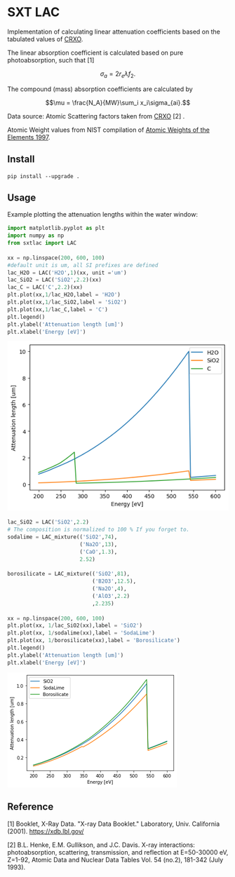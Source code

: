 # SXT LAC

Implementation of calculating linear attenuation coefficients based on the tabulated values of 
[CRXO](https://henke.lbl.gov/optical_constants/).

The linear absorption coefficient is calculated based on pure photoabsorption, such that [1]

$$\sigma_a = 2 r_e \lambda f_2.$$

The compound (mass) absorption coefficients are calculated by 

$$\mu = \frac{N_A}{MW}\sum_i x_i\sigma_{ai}.$$

Data source:
Atomic Scattering factors taken from [CRXO](https://henke.lbl.gov/optical_constants/asf.html) [2] .

Atomic Weight values from NIST compilation of [Atomic Weights of the Elements 1997](https://www.nist.gov/pml/atomic-weights-and-isotopic-compositions-relative-atomic-masses).


## Install

```
pip install --upgrade .
```   

## Usage
Example plotting the attenuation lengths within the water window:
``` python
import matplotlib.pyplot as plt
import numpy as np
from sxtlac import LAC

xx = np.linspace(200, 600, 100)
#default unit is um, all SI prefixes are defined
lac_H2O = LAC('H2O',1)(xx, unit ='um') 
lac_SiO2 = LAC('SiO2',2.2)(xx)
lac_C = LAC('C',2.2)(xx)
plt.plot(xx,1/lac_H2O,label = 'H2O')
plt.plot(xx,1/lac_SiO2,label = 'SiO2')
plt.plot(xx,1/lac_C,label = 'C')
plt.legend()
plt.ylabel('Attenuation length [um]')
plt.xlabel('Energy [eV]')
```   
![Water window](examples/example.png)


``` python
lac_SiO2 = LAC('SiO2',2.2)
# The composition is normalized to 100 % If you forget to.
sodalime = LAC_mixture(('SiO2',74),
                       ('Na2O',13),
                       ('CaO',1.3),                   
                       2.52)

borosilicate = LAC_mixture(('SiO2',81),
                           ('B2O3',12.5),
                           ('Na2O',4),
                           ('AlO3',2.2)
                           ,2.235)

xx = np.linspace(200, 600, 100)
plt.plot(xx, 1/lac_SiO2(xx),label = 'SiO2')
plt.plot(xx, 1/sodalime(xx),label = 'SodaLime')
plt.plot(xx, 1/borosilicate(xx),label = 'Borosilicate')
plt.legend()
plt.ylabel('Attenuation length [um]')
plt.xlabel('Energy [eV]')
```   
![Water window](examples/example_mixture.png)

## Reference

[1] Booklet, X-Ray Data. "X-ray Data Booklet." Laboratory, Univ. California (2001). https://xdb.lbl.gov/

[2] B.L. Henke, E.M. Gullikson, and J.C. Davis. X-ray interactions: photoabsorption, scattering, transmission, and reflection at E=50-30000 eV, Z=1-92, Atomic Data and Nuclear Data Tables Vol. 54 (no.2), 181-342 (July 1993).



